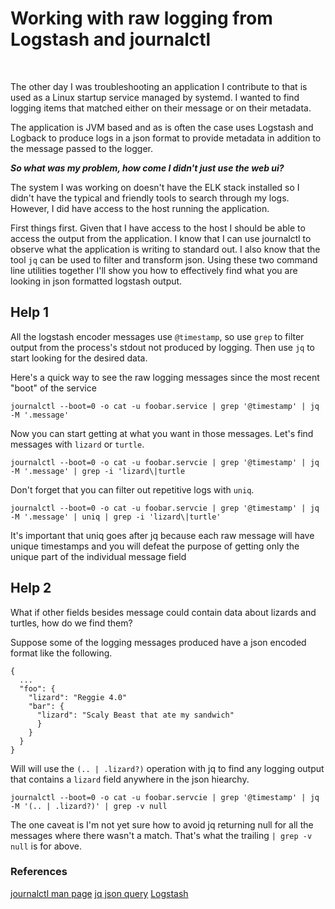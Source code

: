 # Working with raw logging from Logstash and journalctl

<br/>

The other day I was troubleshooting an application I contribute to that is used as a Linux startup service managed by systemd. I wanted to find logging items that matched either on their message or on their metadata.

The application is JVM based and as is often the case uses Logstash and Logback to produce logs in a json format to provide metadata in addition to the message passed to the logger.

_**So what was my problem, how come I didn't just use the web ui?**_

The system I was working on doesn't have the ELK stack installed so I didn't have the typical and friendly tools to search through my logs. However, I did have access to the host running the application.

First things first. Given that I have access to the host I should be able to access the output from the application. I know that I can use journalctl to observe what the application is writing to standard out. I also know that the tool `jq` can be used to filter and transform json. Using these two command line utilities together I'll show you how to effectively find what you are looking in json formatted logstash output.

## Help 1
All the logstash encoder messages use `@timestamp`, so use `grep` to filter output from the process's stdout not produced by logging. Then use `jq` to start looking for the desired data.

Here's a quick way to see the raw logging messages since the most recent "boot" of the service

`journalctl --boot=0 -o cat -u foobar.service | grep '@timestamp' | jq -M '.message'`

Now you can start getting at what you want in those messages. Let's find messages with `lizard` or `turtle`.

`journalctl --boot=0 -o cat -u foobar.servcie | grep '@timestamp' | jq -M '.message' | grep -i 'lizard\|turtle`

Don't forget that you can filter out repetitive logs with `uniq`.

`journalctl --boot=0 -o cat -u foobar.servcie | grep '@timestamp' | jq -M '.message' | uniq | grep -i 'lizard\|turtle'`

It's important that uniq goes after jq because each raw message will have unique timestamps and you will defeat the purpose of getting only the unique part of the individual message field

## Help 2
What if other fields besides message could contain data about lizards and turtles, how do we find them?

Suppose some of the logging messages produced have a json encoded format like the following.

```
{
  ...
  "foo": {
    "lizard": "Reggie 4.0"
    "bar": {
      "lizard": "Scaly Beast that ate my sandwich"
      }
    }
  }
}
```

Will will use the `(.. | .lizard?)` operation with jq to find any logging output that contains a `lizard` field anywhere in the json hiearchy.

`journalctl --boot=0 -o cat -u foobar.servcie | grep '@timestamp' | jq -M '(.. | .lizard?)' | grep -v null`

The one caveat is I'm not yet sure how to avoid jq returning null for all the messages where there wasn't a match. That's what the trailing `| grep -v null` is for above.

### References
[journalctl man page](https://www.commandlinux.com/man-page/man1/journalctl.1.html)
[jq json query](https://stedolan.github.io/jq/)
[Logstash](https://www.elastic.co/logstash)
